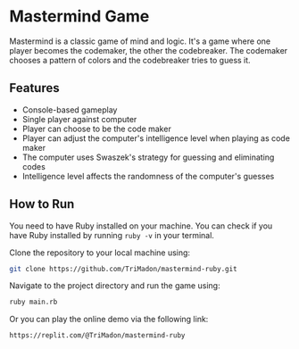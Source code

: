 # Mastermind Game

Mastermind is a classic game of mind and logic. It's a game where one player becomes the codemaker, the other the codebreaker. The codemaker chooses a pattern of colors and the codebreaker tries to guess it.

## Features

- Console-based gameplay
- Single player against computer
- Player can choose to be the code maker
- Player can adjust the computer's intelligence level when playing as code maker
- The computer uses Swaszek's strategy for guessing and eliminating codes
- Intelligence level affects the randomness of the computer's guesses

## How to Run

You need to have Ruby installed on your machine. You can check if you have Ruby installed by running `ruby -v` in your terminal.

Clone the repository to your local machine using:

```bash
git clone https://github.com/TriMadon/mastermind-ruby.git
```

Navigate to the project directory and run the game using:

```bash
ruby main.rb
```

Or you can play the online demo via the following link:

`https://replit.com/@TriMadon/mastermind-ruby`
